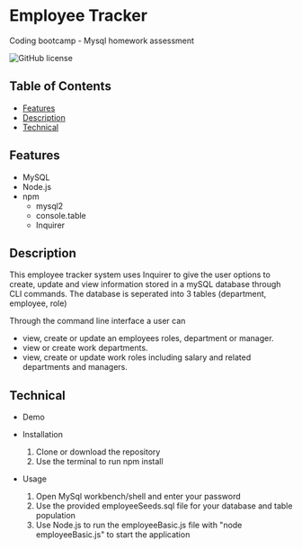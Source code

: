 # Employee Tracker

Coding bootcamp - Mysql homework assessment

![GitHub license](https://img.shields.io/badge/license-MIT-blue.svg)

## Table of Contents

* [ Features ](#Features)
* [ Description ](#Description)
* [ Technical ](#Technical)

## Features

- MySQL
- Node.js
- npm
    - mysql2
    - console.table
    - Inquirer

## Description

This employee tracker system uses Inquirer to give the user options to create, update and view information stored in a mySQL database through CLI commands.
The database is seperated into 3 tables (department, employee, role)

Through the command line interface a user can 
- view, create or update an employees roles, department or manager.
- view or create work departments.
- view, create or update work roles including salary and related departments and managers.

## Technical

- Demo


- Installation
    1. Clone or download the repository
    2. Use the terminal to run npm install


- Usage
    1. Open MySql workbench/shell and enter your password
    2. Use the provided employeeSeeds.sql file for your database and table population
    3. Use Node.js to run the employeeBasic.js file with "node employeeBasic.js" to start the application